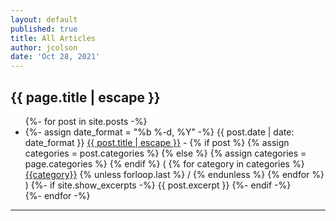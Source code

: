 ```yaml
---
layout: default
published: true
title: All Articles
author: jcolson
date: 'Oct 28, 2021'
---
```


<h2 id="blog-entries">{{ page.title | escape }}</h2>
<ul class="post-list">
    {%- for post in site.posts -%}
        <li>
            {%- assign date_format = "%b %-d, %Y" -%}
            {{ post.date | date: date_format }}
            <a href="{{ post.url }}">{{ post.title | escape }}</a> - 
                {% if post %}
                  {% assign categories = post.categories %}
                {% else %}
                  {% assign categories = page.categories %}
                {% endif %}
                (
                {% for category in categories %}
                <a href="{{site.baseurl}}/category/{{category|slugize}}">{{category}}</a>
                {% unless forloop.last %}&nbsp;/&nbsp;{% endunless %}
                {% endfor %}
                )
            {%- if site.show_excerpts -%}
                {{ post.excerpt }}
            {%- endif -%}
        </li>
    {%- endfor -%}
</ul>    
<hr/>

